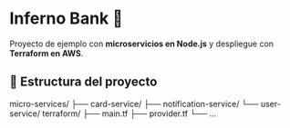 # Inferno Bank 🏦

Proyecto de ejemplo con **microservicios en Node.js** y despliegue con **Terraform en AWS**.

## 📂 Estructura del proyecto
micro-services/
├── card-service/
├── notification-service/
└── user-service/
terraform/
├── main.tf
├── provider.tf
└── ...